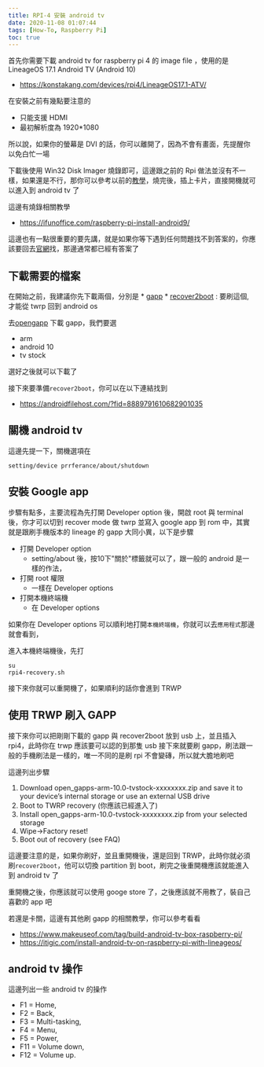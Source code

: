 ```yaml
---
title: RPI-4 安裝 android tv
date: 2020-11-08 01:07:44
tags: [How-To, Raspberry Pi]
toc: true
---
```


首先你需要下載 android tv for raspberry pi 4 的 image file ，使用的是 LineageOS 17.1 Android TV (Android 10)
* https://konstakang.com/devices/rpi4/LineageOS17.1-ATV/

在安裝之前有幾點要注意的
* 只能支援 HDMI
* 最初解析度為 1920*1080

所以說，如果你的螢幕是 DVI 的話，你可以離開了，因為不會有畫面，先提醒你以免白忙一場


下載後使用 Win32 Disk Imager 燒錄即可，這邊跟之前的 Rpi 做法並沒有不一樣，如果還是不行，那你可以參考以前的[教學](https://wwssllabcd.github.io/blog/2013/01/31/2013-01-31-how-to-setup-raspberry-pi/#%E5%AE%89%E8%A3%9D-OS)，燒完後，插上卡片，直接開機就可以進入到 android tv 了

這邊有燒錄相關教學
* https://ifunoffice.com/raspberry-pi-install-android9/


這邊也有一點很重要的要先講，就是如果你等下遇到任何問題找不到答案的，你應該要回去[官網](https://konstakang.com/devices/rpi4/LineageOS17.1-ATV/)找，那邊通常都已經有答案了

<!-- more -->

下載需要的檔案
---------
在開始之前，我建議你先下載兩個，分別是
	* [gapp](https://opengapps.org/)
	* [recover2boot](https://androidfilehost.com/?fid=8889791610682901035) : 要刷這個, 才能從 twrp 回到 android os

去[opengapp](https://opengapps.org/) 下載 gapp，我們要選 
* arm
* android 10
* tv stock

選好之後就可以下載了

接下來要準備`recover2boot`，你可以在以下連結找到
* https://androidfilehost.com/?fid=8889791610682901035
  

關機 android tv 
-------
這邊先提一下，關機選項在

	setting/device prrferance/about/shutdown


安裝 Google app
---------
步驟有點多，主要流程為先打開 Developer option 後，開啟 root 與 terminal 後，你才可以切到 recover mode 做 twrp 並寫入 google app 到 rom 中，其實就是跟刷手機版本的 lineage 的 gapp 大同小異，以下是步驟

* 打開 Developer option
  * setting/about 後，按10下"關於"標籤就可以了，跟一般的 android 是一樣的作法，
* 打開 root 權限
  * 一樣在 Developer options
* 打開本機終端機
  * 在 Developer options

如果你在 Developer options 可以順利地打開`本機終端機`，你就可以去`應用程式`那邊就會看到，

進入本機終端機後，先打 

	su 
	rpi4-recovery.sh 

接下來你就可以重開機了，如果順利的話你會進到 TRWP 

使用 TRWP 刷入 GAPP
--------

接下來你可以把剛剛下載的 gapp 與 recover2boot 放到 usb 上，並且插入 rpi4，此時你在 trwp 應該要可以認的到那隻 usb 
接下來就要刷 gapp，刷法跟一般的手機刷法是一樣的，唯一不同的是刷 rpi 不會變磚，所以就大膽地刷吧

這邊列出步驟
1. Download open_gapps-arm-10.0-tvstock-xxxxxxxx.zip and save it to your device’s internal storage or use an external USB drive
2. Boot to TWRP recovery (你應該已經進入了)
3. Install open_gapps-arm-10.0-tvstock-xxxxxxxx.zip from your selected storage
4. Wipe->Factory reset!
5. Boot out of recovery (see FAQ)

這邊要注意的是，如果你刷好，並且重開機後，還是回到 TRWP，此時你就必須刷`recover2boot`，他可以切換 partition 到 boot，刷完之後重開機應該就能進入到 android tv 了

重開機之後，你應該就可以使用 googe store 了，之後應該就不用教了，裝自己喜歡的 app 吧

若還是卡關，這邊有其他刷 gapp 的相關教學，你可以參考看看
* https://www.makeuseof.com/tag/build-android-tv-box-raspberry-pi/
* https://itigic.com/install-android-tv-on-raspberry-pi-with-lineageos/


android tv 操作
--------
這邊列出一些 android tv 的操作 

* F1 = Home, 
* F2 = Back, 
* F3 = Multi-tasking, 
* F4 = Menu, 
* F5 = Power, 
* F11 = Volume down,
* F12 = Volume up. 

